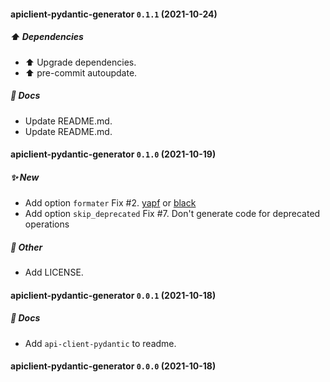 
#### apiclient-pydantic-generator `0.1.1` (2021-10-24)

##### ⬆️ Dependencies

- ⬆️ Upgrade dependencies.
- ⬆️ pre-commit autoupdate.

##### 📝 Docs

- Update README.md.
- Update README.md.


#### apiclient-pydantic-generator `0.1.0` (2021-10-19)

##### ✨ New

- Add option `formater` Fix #2.
  [yapf](https://github.com/google/yapf) or [black](https://github.com/psf/black)
- Add option `skip_deprecated` Fix #7.
  Don't generate code for deprecated operations

##### 🌱 Other

- Add LICENSE.


#### apiclient-pydantic-generator `0.0.1` (2021-10-18)

##### 📝 Docs

- Add `api-client-pydantic` to readme.


#### apiclient-pydantic-generator `0.0.0` (2021-10-18)
